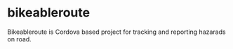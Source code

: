 # bikeableroute 
Bikeableroute is Cordova based project for tracking and reporting hazarads on road. 
